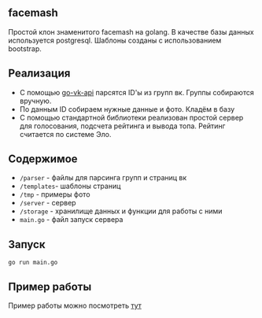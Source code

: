 ## facemash
Простой клон знаменитого facemash на golang. В качестве базы данных используется postgresql. Шаблоны созданы с использованием bootstrap. 
## Реализация
+ С помощью [go-vk-api](https://github.com/DiGregory/golang-vk-api/) парсятся ID'ы из групп вк. Группы собираются вручную.
+ По данным ID собираем нужные данные и фото. Кладём в базу
+ С помощью стандартной библиотеки реализован простой сервер для голосования, подсчета рейтинга и вывода топа. Рейтинг считается по системе Эло.
## Содержимое
 * `/parser`  - файлы для парсинга групп и страниц вк
 * `/templates`- шаблоны страниц
 * `/tmp` - примеры фото
 * `/server` - сервер
 * `/storage` - хранилище данных и функции для работы с ними
 * `main.go` - файл запуск сервера
 ## Запуск
  `go run main.go`
 ## Пример работы 
 Пример работы можно посмотреть [тут](https://floating-retreat-81137.herokuapp.com/)
